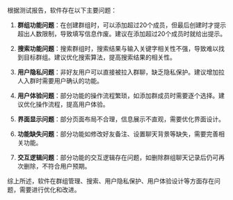 根据测试报告，软件存在以下主要问题：

1. **群组功能问题**：在创建群组时，可以添加超过20个成员，但最后创建时才提示超出人数限制，导致填写信息作废。建议在添加超过20个成员时就给出提示。

2. **搜索功能问题**：搜索群组时，搜索结果与输入关键字相关性不强，导致难以找到目标群组。建议优化搜索算法，提高搜索结果的相关性。

3. **用户隐私问题**：非好友用户可以直接被拉入群聊，缺乏隐私保护。建议增加拉人入群时需要用户确认的功能。

4. **用户体验问题**：部分功能的操作流程繁琐，如添加群成员时需要逐个选择。建议优化操作流程，提高用户体验。

5. **界面显示问题**：部分页面布局不合理，信息展示不直观，需要优化界面设计。

6. **功能缺失问题**：部分功能如修改好友备注、设置聊天背景等缺失，需要完善相关功能。

7. **交互逻辑问题**：部分功能的交互逻辑存在问题，如删除群组聊天记录后仍可再次删除，不符合用户预期。

综上所述，软件在群组管理、搜索、用户隐私保护、用户体验设计等方面存在问题，需要进行优化和改进。